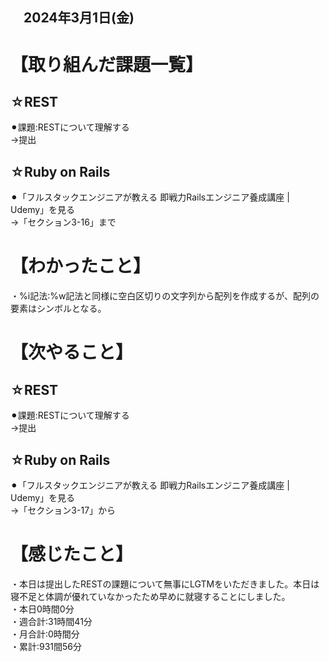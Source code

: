 ## 　2024年3月1日(金)
# 【取り組んだ課題一覧】
## ☆REST
⚫︎課題:RESTについて理解する<br>
→提出<br>
## ☆Ruby on Rails
⚫︎「フルスタックエンジニアが教える 即戦力Railsエンジニア養成講座 | Udemy」を見る<br>
→「セクション3-16」まで<br>
# 【わかったこと】
・%i記法:%w記法と同様に空白区切りの文字列から配列を作成するが、配列の要素はシンボルとなる。<br>
# 【次やること】
## ☆REST
⚫︎課題:RESTについて理解する<br>
→提出<br>
## ☆Ruby on Rails
⚫︎「フルスタックエンジニアが教える 即戦力Railsエンジニア養成講座 | Udemy」を見る<br>
→「セクション3-17」から<br>
# 【感じたこと】
・本日は提出したRESTの課題について無事にLGTMをいただきました。本日は寝不足と体調が優れていなかったため早めに就寝することにしました。<br>
・本日0時間0分<br>
・週合計:31時間41分<br>
・月合計:0時間分<br>
・累計:931間56分<br>
